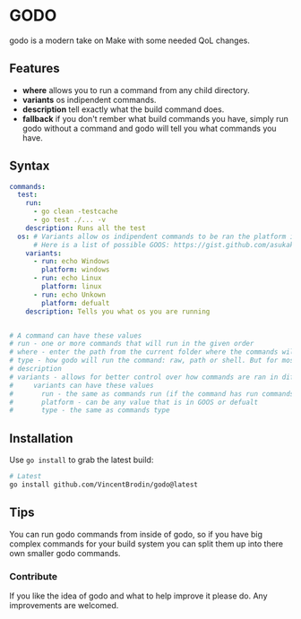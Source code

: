 # GODO
godo is a modern take on Make with some needed QoL changes.

## Features
- **where** allows you to run a command from any child directory.
- **variants** os indipendent commands.
- **description** tell exactly what the build command does.
- **fallback** if you don't rember what build commands you have, simply run godo without a command and godo will tell you what commands you have.


## Syntax

```yaml
commands:
  test:
    run: 
      - go clean -testcache
      - go test ./... -v
    description: Runs all the test
  os: # Variants allow os indipendent commands to be ran the platform is based on GOOS. 
      # Here is a list of possible GOOS: https://gist.github.com/asukakenji/f15ba7e588ac42795f421b48b8aede63
    variants:
      - run: echo Windows
        platform: windows
      - run: echo Linux
        platform: linux
      - run: echo Unkown
        platform: defualt
    description: Tells you what os you are running


# A command can have these values
# run - one or more commands that will run in the given order
# where - enter the path from the current folder where the commands will be ran at
# type - how godo will run the command: raw, path or shell. But for most usecases this can be ignored
# description
# variants - allows for better control over how commands are ran in different enviroments 
#     variants can have these values
#       run - the same as commands run (if the command has run commands the variants will be ignored)
#       platform - can be any value that is in GOOS or defualt
#       type - the same as commands type
```

## Installation

Use `go install` to grab the latest build:

```bash
# Latest 
go install github.com/VincentBrodin/godo@latest
```

## Tips

You can run godo commands from inside of godo, so if you have big complex commands for your build system you can split them up into there own smaller godo commands.


### Contribute

If you like the idea of godo and what to help improve it please do. Any improvements are welcomed.


